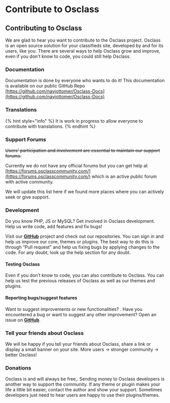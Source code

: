 # Contribute to Osclass

## Contributing to Osclass <a id="firstHeading"></a>

We are glad to hear you want to contribute to the Osclass project. Osclass is an open source solution for your classifieds site, developed by and for its users, like you. There are several ways to help Osclass grow and improve, even if you don't know to code, you could still help Osclass.

### Documentation

Documentation is done by everyone who wants to do it! This documentation is available on our public GitHub Repo [https://github.com/navjottomer/Osclass-Docs](https://github.com/navjottomer/Osclass-Docs)

### Translations

{% hint style="info" %}
It is work in progress to allow everyone to contribute with translations.
{% endhint %}

### Support Forums

~~Users' participation and involvement are essential to maintain our support forums.~~ 

Currently we do not have any official forums but you can get help at [https://forums.osclasscommunity.com/](https://forums.osclasscommunity.com/) which is an active public forum with active community. 

We will update this list here if we found more places where you can actively seek or give support.

### Development

Do you know PHP, JS or MySQL? Get involved in Osclass development. Help us write code, add features and fix bugs!

Visit our [**GitHub**](https://github.com/osclass/) project and check out our repositories. You can sign in and help us improve our core, themes or plugins. The best way to do this is through “Pull request” and help us fixing bugs by applying changes to the code. For any doubt, look up the help section for any doubt.

#### Testing Osclass

Even if you don’t know to code, you can also contribute to Osclass. You can help us test the previous releases of Osclass as well as our themes and plugins.

#### Reporting bugs/suggest features

Want to suggest improvements or new functionalities? . Have you encountered a bug or want to suggest any other improvement? Open an issue on [**GitHub**](https://github.com/osclass/Osclass/issues).

### Tell your friends about Osclass

We will be happy if you tell your friends about Osclass, share a link or display a small banner on your site. More users -&gt; stronger community -&gt; better Osclass!

### Donations

Osclass is and will always be free,. Sending money to Osclass developers is another way to support the community. If any theme or plugin makes your life a little bit easier, contact the author and show your support. Sometimes developers just need to hear users are happy to use their plugins/themes.

